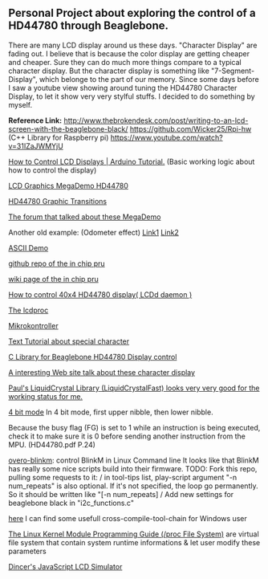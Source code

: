 ## Personal Project about exploring the control of a HD44780 through Beaglebone.

There are many LCD display around us these days. "Character Display" are fading out. I believe that is because the color display are getting cheaper and cheaper. Sure they can do much more things compare to a typical character display. But the character display is something like "7-Segment-Display", which belonge to the part of our memory. Since some days before I saw a youtube view showing around tuning the HD44780 Character Display, to let it show very very stylful stuffs. I decided to do something by myself.  

**Reference Link:**
http://www.thebrokendesk.com/post/writing-to-an-lcd-screen-with-the-beaglebone-black/
https://github.com/Wicker25/Rpi-hw (C++ Library for Raspberry pi)
https://www.youtube.com/watch?v=31IZaJWMYjU

[How to Control LCD Displays | Arduino Tutorial.](https://www.youtube.com/watch?v=85LvW1QDLLw)
(Basic working logic about how to control the display)


[LCD Graphics MegaDemo HD44780](https://www.youtube.com/watch?v=HugwQ4b9iBU&t=79s)

[HD44780 Graphic Transitions](https://www.youtube.com/watch?v=bN-XRXLx88Y)

[The forum that talked about these MegaDemo](http://www.picbasic.co.uk/forum/showthread.php?t=18416)

Another old example: (Odometer effect)
[Link1](https://www.youtube.com/watch?v=T6DAZphHbjI)
[Link2](https://www.youtube.com/watch?v=eVILMbrI3ok#t=76.901)

[ASCII Demo](https://www.youtube.com/watch?v=6-SmBeeXRBQ)

[github repo of the in chip pru](https://github.com/beagleboard/am335x_pru_package)

[wiki page of the in chip pru](http://elinux.org/Ti_AM33XX_PRUSSv2)

[How to control 40x4 HD44780 display( LCDd daemon )](
http://images.google.de/imgres?imgurl=http%3A%2F%2Fwww.forum-raspberrypi.de%2Fattachment.php%3Fthumbnail%3D8365&imgrefurl=http%3A%2F%2Fwww.forum-raspberrypi.de%2FThread-libreelec-hd44780-lcd-40x4-raspberry-1-modell-b&h=204&w=370&tbnid=5EbBMcydcYqZYM%3A&docid=YRSrBI69p3Ti2M&ei=dboOWN3YD8SHgAbt1JnoDw&tbm=isch&client=safari&iact=rc&uact=3&dur=636&page=0&start=0&ndsp=21&ved=0ahUKEwid5_7k6_TPAhXEA8AKHW1qBv0QMwgmKAgwCA&safe=off&bih=816&biw=1264)

[The lcdproc](http://lcdproc.org)

[Mikrokontroller](https://www.mikrocontroller.net/articles/HD44780)

[Text Tutorial about special character](http://www.circuitvalley.com/2012/02/lcd-custom-character-hd44780-16x2.html)

[C Library for Beaglebone HD44780 Display control](http://www.instructables.com/id/C-Library-for-HD44780-LCD-Display-Controller/)

[A interesting Web site talk about these character display](http://sprut.de/electronic/lcd/index.html)

[Paul's LiquidCrystal Library (LiquidCrystalFast) looks very very good for the working status for me.](https://www.pjrc.com/teensy/td_libs_LiquidCrystal.html)

[4 bit mode](https://learningmsp430.wordpress.com/2013/11/16/16x2-lcd-interfacing-in-4-bit-mode/)
In 4 bit mode, first upper nibble, then lower nibble.

Because the busy flag (FG) is set to 1 while an instruction is being executed, check it to make sure it is 0 before sending another instruction from the MPU. (HD44780.pdf P.24)

[overo-blinkm](https://github.com/scottellis/overo-blinkm): control BlinkM in Linux Command line
It looks like that BlinkM has really some nice scripts build into their firmware.
TODO: Fork this repo, pulling some requests to it:
/ in tool-tips list, play-script argument "-n num_repeats" is also optional. If it's not specified, the loop go permanently. So it should be written like "[-n num_repeats]
/ Add new settings for beaglebone black in "i2c_functions.c"

[here](http://gnutoolchains.com/beaglebone/) I can find some usefull cross-compile-tool-chain for Windows user 

[The Linux Kernel Module Programming Guide (/proc File System)](http://www.tldp.org/LDP/lkmpg/2.6/html/lkmpg.html#AEN121) are virtual file system that contain system runtime informations & let user modify these parameters

[Dincer's JavaScript LCD Simulator](http://www.dinceraydin.com/djlcdsim/djlcdsim.html)
